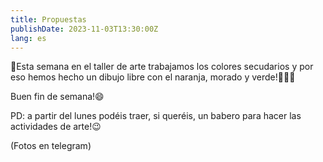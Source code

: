 ```yaml
---
title: Propuestas
publishDate: 2023-11-03T13:30:00Z
lang: es
---
```


🎨Esta semana en el taller de arte trabajamos los colores secudarios y por eso hemos hecho un dibujo libre con el naranja, morado y verde!🧡💜💚

Buen fin de semana!😄

PD: a partir del lunes podéis traer, si queréis, un babero para hacer las actividades de arte!😉

(Fotos en telegram)
